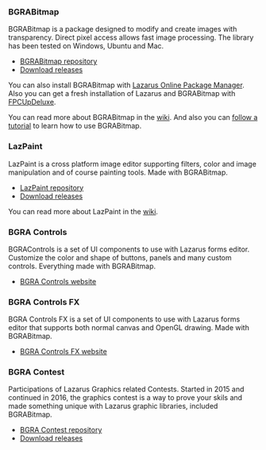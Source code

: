### BGRABitmap
BGRABitmap is a package designed to modify and create images with transparency. Direct pixel access allows fast image processing. The library has been tested on Windows, Ubuntu and Mac.

* [BGRABitmap repository](https://github.com/bgrabitmap/bgrabitmap)
* [Download releases](https://github.com/bgrabitmap/bgrabitmap/releases)

You can also install BGRABitmap with [Lazarus Online Package Manager](http://wiki.lazarus.freepascal.org/Online_Package_Manager). Also you can get a fresh installation of Lazarus and BGRABitmap with [FPCUpDeluxe](http://wiki.lazarus.freepascal.org/fpcupdeluxe).

You can read more about BGRABitmap in the [wiki](http://wiki.freepascal.org/BGRABitmap). And also you can [follow a tutorial](http://wiki.freepascal.org/BGRABitmap_tutorial) to learn how to use BGRABitmap.

### LazPaint
LazPaint is a cross platform image editor supporting filters, color and image manipulation and of course painting tools. Made with BGRABitmap.

* [LazPaint repository](https://github.com/bgrabitmap/lazpaint)
* [Download releases](https://github.com/bgrabitmap/lazpaint/releases)

You can read more about LazPaint in the [wiki](http://wiki.freepascal.org/LazPaint).

### BGRA Controls
BGRAControls is a set of UI components to use with Lazarus forms editor. Customize the color and shape of buttons, panels and many custom controls. Everything made with BGRABitmap.

* [BGRA Controls website](https://bgrabitmap.github.io/bgracontrols/)

### BGRA Controls FX
BGRA Controls FX is a set of UI components to use with Lazarus forms editor that supports both normal canvas and OpenGL drawing. Made with BGRABitmap.

* [BGRA Controls FX website](https://bgrabitmap.github.io/bgracontrolsfx/)

### BGRA Contest
Participations of Lazarus Graphics related Contests. Started in 2015 and continued in 2016, the graphics contest is a way to prove your skils and made something unique with Lazarus graphic libraries, included BGRABitmap.

* [BGRA Contest repository](https://github.com/bgrabitmap/bgracontest)
* [Download releases](https://github.com/bgrabitmap/bgracontest/releases)

